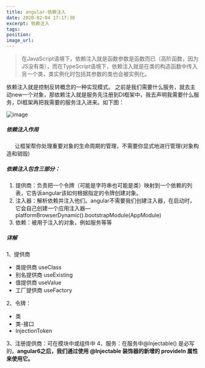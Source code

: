 ```yaml
---
title: angular-依赖注入
date: 2020-02-04 17:17:30
excerpt: 依赖注入
tags:
position:
image_url:
---
```

>在JavaScript语境下，依赖注入就是函数参数是函数而已（高阶函数，因为JS没有类），而在TypeScript语境下，依赖注入就是在类的构造函数中传入另一个类，类实例化时包括其参数的类也会被实例化。

依赖注入就是控制反转概念的一种实现模式。
之前是我们需要什么服务，就去主动new一个对象，那依赖注入就是服务先注册到DI框架中，我去声明我需要什么服务，DI框架再把我需要的服务注入进来。如下图：

![image](/images/angular/DI.png)

##### 依赖注入作用
&ensp; &ensp; 让框架帮你处理重要对象的生命周期的管理，不需要你显式地进行管理(对象构造和销毁)


##### 依赖注入包含三部分：
1. 提供商：负责把一个令牌（可能是字符串也可能是类）映射到一个依赖的列表，它告诉angular该如何根据指定的令牌创建对象。
2. 注入器：解析依赖并注入他们。angular不需要我们创建注入器，在启动时，它会自己创建一个应用注入器—platformBrowserDynamic().bootstrapModule(AppModule)
3. 依赖：被用于注入的对象，例如服务等等

##### 详解
1、提供商
- 类提供商 useClass
- 别名提供商 useExisting
- 值提供商 useValue
- 工厂提供商 useFactory

2、令牌：
- 类
- 类-接口
- InjectionToken

3、注册提供商：可在模块中或组件中
4、服务：在服务中@Injectable() 是必写的。**angular6之后，我们通过使用 @Injectable 装饰器的新增的 provideIn 属性来使用它。**
